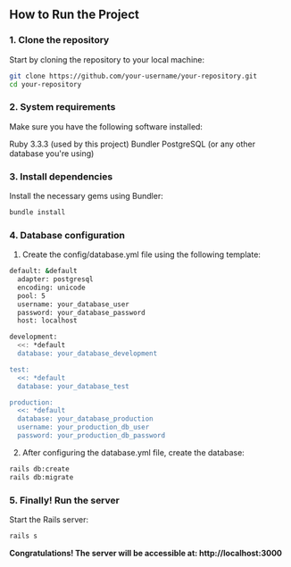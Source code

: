 ## How to Run the Project

### 1. **Clone the repository**

Start by cloning the repository to your local machine:

```bash
git clone https://github.com/your-username/your-repository.git
cd your-repository
```

### 2. **System requirements**

Make sure you have the following software installed:

Ruby 3.3.3 (used by this project)
Bundler
PostgreSQL (or any other database you're using)

### 3. **Install dependencies**

Install the necessary gems using Bundler:
```bash
bundle install
```

### 4. **Database configuration**

1. Create the config/database.yml file using the following template:
```bash
default: &default
  adapter: postgresql
  encoding: unicode
  pool: 5
  username: your_database_user
  password: your_database_password
  host: localhost

development:
  <<: *default
  database: your_database_development

test:
  <<: *default
  database: your_database_test

production:
  <<: *default
  database: your_database_production
  username: your_production_db_user
  password: your_production_db_password
```

2. After configuring the database.yml file, create the database:

```bash
rails db:create
rails db:migrate
```

### 5. **Finally! Run the server**

Start the Rails server:
```bash
rails s
```

**Congratulations! The server will be accessible at: http://localhost:3000**